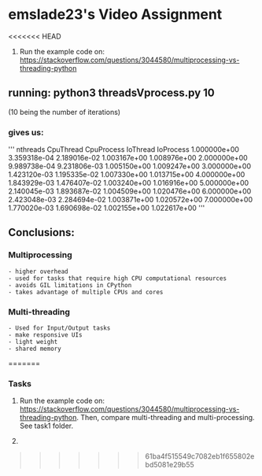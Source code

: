 # emslade23's Video Assignment

<<<<<<< HEAD
1. Run the example code on: https://stackoverflow.com/questions/3044580/multiprocessing-vs-threading-python

## running: python3 threadsVprocess.py 10
(10 being the number of iterations)

### gives us:

'''
nthreads CpuThread CpuProcess IoThread IoProcess
1.000000e+00 3.359318e-04 2.189016e-02 1.003167e+00 1.008976e+00
2.000000e+00 9.989738e-04 9.231806e-03 1.005150e+00 1.009247e+00
3.000000e+00 1.423120e-03 1.195335e-02 1.007330e+00 1.013715e+00
4.000000e+00 1.843929e-03 1.476407e-02 1.003240e+00 1.016916e+00
5.000000e+00 2.140045e-03 1.893687e-02 1.004509e+00 1.020476e+00
6.000000e+00 2.423048e-03 2.284694e-02 1.003871e+00 1.020572e+00
7.000000e+00 1.770020e-03 1.690698e-02 1.002155e+00 1.022617e+00 '''

## Conclusions:

### Multiprocessing

    - higher overhead
    - used for tasks that require high CPU computational resources
    - avoids GIL limitations in CPython
    - takes advantage of multiple CPUs and cores

### Multi-threading

    - Used for Input/Output tasks
    - make responsive UIs
    - light weight
    - shared memory
=======
### Tasks
1. Run the example code on: https://stackoverflow.com/questions/3044580/multiprocessing-vs-threading-python. Then, compare multi-threading and multi-processing. See task1 folder.

2. 
>>>>>>> 61ba4f515549c7082eb1f655802ebd5081e29b55
